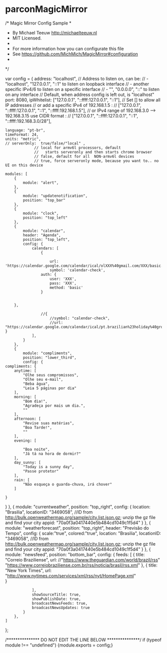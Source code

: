 # parconMagicMirror

/* Magic Mirror Config Sample
 *
 * By Michael Teeuw http://michaelteeuw.nl
 * MIT Licensed.
 *
 * For more information how you can configurate this file
 * See https://github.com/MichMich/MagicMirror#configuration
 *
 */

var config = {
	address: "localhost", // Address to listen on, can be:
	                      // - "localhost", "127.0.0.1", "::1" to listen on loopback interface
	                      // - another specific IPv4/6 to listen on a specific interface
	                      // - "", "0.0.0.0", "::" to listen on any interface
	                      // Default, when address config is left out, is "localhost"
	port: 8080,
	ipWhitelist: ["127.0.0.1", "::ffff:127.0.0.1", "::1"], // Set [] to allow all IP addresses
	                                                       // or add a specific IPv4 of 192.168.1.5 :
	                                                       // ["127.0.0.1", "::ffff:127.0.0.1", "::1", "::ffff:192.168.1.5"],
	                                                       // or IPv4 range of 192.168.3.0 --> 192.168.3.15 use CIDR format :
	                                                       // ["127.0.0.1", "::ffff:127.0.0.1", "::1", "::ffff:192.168.3.0/28"],

	language: "pt-br",
	timeFormat: 24,
	units: "metric",
	// serverOnly:  true/false/"local" ,
			     // local for armv6l processors, default 
			     //   starts serveronly and then starts chrome browser
			     // false, default for all  NON-armv6l devices
			     // true, force serveronly mode, because you want to.. no UI on this device
	
	modules: [
		{
			module: "alert",
		},
		{
			module: "updatenotification",
			position: "top_bar"
		},
		{
			module: "clock",
			position: "top_left"
		},
		{
			module: "calendar",
			header: "Agenda",
			position: "top_left",
			config: {
				calendars: [
					{

						url: 'https://calendar.google.com/calendar/ical/olXXX%40gmail.com/XXX/basic.ics',
						symbol: 'calendar-check',
					auth: {
						user: 'XXX',
						pass: 'XXX',
						method: 'basic'
					}
								

		},
					
					//{
						//symbol: "calendar-check",
						//url: "https://calendar.google.com/calendar/ical/pt.brazilian%23holiday%40group.v.calendar.google.com/public/basic.ics"					}
				],
			}
		},
		{
			module: "compliments",
			position: "lower_third",
			config: {
	compliments: {
		anytime: [
			"Olhe seus compromissos",			
			"Olhe seu e-mail",
			"Beba água",
			"Leia 5 páginas por dia"
		],
		morning: [
			"Bom dia!",
			"Agradeça por mais um dia.",
			""
		],
		afternoon: [
			"Revise suas matérias",
			"Boa Tarde!",
			""
		],
		evening: [
			
			"Boa noite",
			"Já tá na hora de dormir?"
		],
		day_sunny: [
			"Today is a sunny day",
			"Passe protetor"
		],
		rain: [
			"Não esqueça o guarda-chuva, irá chover"
		]

	}
}
		},
		{
			module: "currentweather",
			position: "top_right",
			config: {
				location: "Brasilia",
				locationID: "3469058",  //ID from http://bulk.openweathermap.org/sample/city.list.json.gz; unzip the gz file and find your city
				appid: "70a0f3a0417440e5b484cd1049c1f5d4"
			}
		},
		{
			module: "weatherforecast",
			position: "top_right",
			header: "Previsão do Tempo",
			config: {
				scale:"true",
				colored:"true",
				location: "Brasilia",
				locationID: "3469058",  //ID from http://bulk.openweathermap.org/sample/city.list.json.gz; unzip the gz file and find your city
				appid: "70a0f3a0417440e5b484cd1049c1f5d4"
			}
		},
		{
			module: "newsfeed",
			position: "bottom_bar",
			config: {
				feeds: [
					{
						title: "Correio Braziliense",
						url: //"https://www.theguardian.com/world/brazil/rss"
							"https://www.correiobraziliense.com.br/rss/noticia/brasil/rss.xml"
					},
					{
						title: "New York Times",
						url: "http://www.nytimes.com/services/xml/rss/nyt/HomePage.xml"					
					}

				],
				showSourceTitle: true,
				showPublishDate: true,
				broadcastNewsFeeds: true,
				broadcastNewsUpdates: true
			}
		},
	]

};

/*************** DO NOT EDIT THE LINE BELOW ***************/
if (typeof module !== "undefined") {module.exports = config;}
